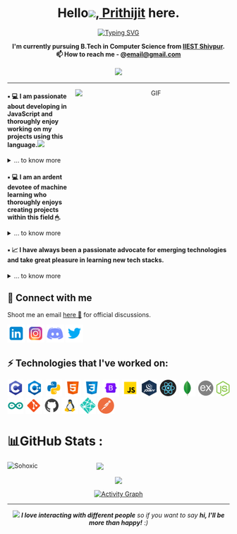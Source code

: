 
 <div align="center">
 
# 	Hello<img src="https://raw.githubusercontent.com/iampavangandhi/iampavangandhi/master/gifs/Hi.gif" width="30px">,<a href = "https://www.linkedin.com/in/prithijit-banerjee/"> Prithijit</a> here.


<a href="https://git.io/typing-svg"><img src="https://readme-typing-svg.demolab.com?font=Fira+Code&weight=600&size=25&duration=3000&pause=800&color=FFFFFF&background=83838367&center=true&vCenter=true&width=520&height=57&lines=Open-Source+Enthusiast;WeB+DeV+%7C+ML+%7C+Linux+%7C+DevOps;OS+%7C+Computer+Networks" alt="Typing SVG" /></a>

 <b>I'm currently pursuing B.Tech in Computer Science from [IIEST Shivpur](https://www.iiests.ac.in/).</b>
 <br>
 <b> 📫 How to reach me - @email@gmail.com </b>
 <br> <br>
 [![](https://visitcount.itsvg.in/api?id=Sohoxic&icon=0&color=0)](https://visitcount.itsvg.in)
 
</div>
<hr>
<a target="_blank" align="center">
  <img align="right" top="500" height="300" width="350" alt="GIF" src="https://media.giphy.com/media/SWoSkN6DxTszqIKEqv/giphy.gif">
</a>

#### ▪️ 💻 I am passionate about developing in JavaScript and thoroughly enjoy working on my projects using this language.<img src="https://media.giphy.com/media/WUlplcMpOCEmTGBtBW/giphy.gif" width="30">
<details>
 
 
<summary> ... to know more
 </summary>
 <br>Over time, I have accumulated a vast knowledge and experience of using JavaScript to create high-quality projects that are both dynamic and functional.

JavaScript is a versatile language that allows me to bring my ideas to life, and its ease-of-use has enabled me to create several projects that I'm proud of. I find that working with JavaScript is a satisfying experience that allows me to experiment with different frameworks and tools to create unique and innovative solutions.

Through my use of JavaScript, I have developed the ability to create complex applications that are both intuitive and user-friendly. I take great pride in my projects and feel confident in my ability to use this language to create efficient and effective solutions. I'm excited to continue exploring the endless possibilities of this language and further develop my abilities.
 
  #### <i>These are my two superrr interesting  WEB-DEV projects 👀:</i><br>
 

> <br> &nbsp;	&nbsp;&nbsp;	&nbsp;<a href="https://playris.netlify.app"><img src="https://github.com/Sohoxic/Sohoxic/blob/main/assets/website/utube-cloneee.png" height="40"> </a>
> 	&nbsp;	&nbsp;&nbsp;	&nbsp;&nbsp;	&nbsp; <a href="https://groover.netlify.app"><img src="https://github.com/Sohoxic/Sohoxic/blob/main/assets/website/spotify.png" height="40"></a>
> <br>	(Click on the icons to view.)
 
</details>
<!---  
#### ▪️ 💻 As a passionate Linux enthusiast, I have undertaken the challenge of building my own Linux distribution from scratch, using the Linux From Scratch (LFS) guide. 🖱. 

<details>
 
<summary> ... to know more
 </summary>
 <br>
 As a passionate Linux enthusiast, I have undertaken the challenge of building my own Linux distribution from scratch, using the Linux From Scratch (LFS) guide. This has been a truly fulfilling experience, allowing me to gain a deeper understanding of the Linux operating system and the various components that make it so powerful and versatile.

The LFS guide has provided me with an in-depth understanding of how to construct a Linux distribution from the ground up, and has given me the opportunity to experiment with different tools and configurations to create a system that is uniquely tailored to my needs. I have enjoyed the process of selecting and compiling each individual component, customizing the system to my specific requirements.

The process of building my own Linux distribution has been challenging at times, but it has been an incredibly rewarding experience. Not only have I gained a deeper understanding of the inner workings of Linux, but I have also been able to create a system that is truly my own.

I believe that building my own Linux distribution has given me a unique perspective and skill set that sets me apart as a Linux enthusiast and developer. It has allowed me to gain a deeper appreciation for the intricacies of the Linux operating system and has equipped me with a greater understanding of how to optimize and customize Linux distributions for specific use cases.
 
 </details>
-->

#### ▪️ 💻 I am an ardent devotee of machine learning who thoroughly enjoys creating projects within this field 🖱. 

<details>
 
<summary> ... to know more
 </summary>
 <br>
 As an avid enthusiast of machine learning, I derive immense pleasure from conceptualizing and implementing various projects within this domain. I find great joy in exploring the vast possibilities that machine learning offers and leveraging its potential to develop innovative solutions. With a strong penchant for learning and staying up-to-date with the latest advancements in the field, I am constantly seeking opportunities to deepen my knowledge and enhance my skills. Building projects within the realm of machine learning fuels my passion and allows me to contribute to the ever-evolving landscape of this exciting technology.
 
 </details>

#### ▪️  📈 I have always been a passionate advocate for emerging technologies and take great pleasure in learning new tech stacks.  

 <details>
 
<summary> ... to know more
 </summary>
 <br>
I have always been a passionate advocate for emerging technologies and take great pleasure in learning new tech stacks. As a developer, staying up-to-date with the latest technological trends and innovations is crucial to creating cutting-edge solutions that are both effective and efficient.

Learning new technologies has been a continuous process for me, and it has allowed me to broaden my skills and experience. I find that exploring new tech stacks not only keeps me motivated, but also helps me to remain competitive in a constantly evolving industry.

I believe that embracing new technologies allows me to unlock new and exciting possibilities that may not have been previously possible. By staying current with the latest developments, I can create more sophisticated and innovative solutions that can deliver better value to my clients.
 </details>
 
## 🤝 Connect with me

Shoot me an email <a href = "mailto:sarkarsoham73@gmail.com">here 📩</a> for official discussions. <br>
<p align = "justify">
 <a href = "https://www.linkedin.com/in/soham-sarkar-b92557220/"><img src = "https://github.com/Sohoxic/Sohoxic/blob/main/assets/socials/Linkedin.png" height = 40 width = 40/></a>
 <a href = "https://www.instagram.com/sohoxic/"><img src = "https://github.com/Sohoxic/Sohoxic/blob/main/assets/socials/Instagram.png" height = 40 width = 40/></a>
 <a href = "https://discord.com/channels/1028756276102058044/1028759042509787186"><img src = "https://github.com/Sohoxic/Sohoxic/blob/main/assets/socials/Discord.png" height = 40 width = 40/></a>
 <a href = "https://twitter.com/Sohoxic_"><img src = "https://github.com/Sohoxic/Sohoxic/blob/main/assets/socials/Twitter.png" height = 40 width = 40/></a>
</p>


## ⚡ Technologies that I've worked on:

<p align="justify">
 <img src="https://github.com/Sohoxic/Sohoxic/blob/main/assets/Tech%20stack/C.png" alt="c" height = 37, width = 37/>
 <img src="https://github.com/Sohoxic/Sohoxic/blob/main/assets/Tech%20stack/C%2B%2B.png" alt="c++" height = 37, width = 37/>
 <img src="https://github.com/Sohoxic/Sohoxic/blob/main/assets/Tech%20stack/Python.png" alt="python" height = 37, width = 37/>
 <img src="https://github.com/Sohoxic/Sohoxic/blob/main/assets/Tech%20stack/Html5.png" alt="html-5" height = 37, width = 37/>
 <img src="https://github.com/Sohoxic/Sohoxic/blob/main/assets/Tech%20stack/Css.png" alt="css" height = 37, width = 37/>
 <img src="https://github.com/Sohoxic/Sohoxic/blob/main/assets/Tech%20stack/bootstrap.png" alt="bootstrap" height = 37, width = 37/>
 <img src="https://github.com/Sohoxic/Sohoxic/blob/main/assets/Tech%20stack/Javascript.png" alt="js" height = 37, width = 37/>
 <img src="https://github.com/Sohoxic/Sohoxic/blob/main/assets/Tech%20stack/jquery.png" alt="jquery" height = 37, width = 37/>
 <img src="https://github.com/Sohoxic/Sohoxic/blob/main/assets/Tech%20stack/ReactJS.png" alt="reactjs" height = 37, width = 37/>
 <img src="https://github.com/Sohoxic/Sohoxic/blob/main/assets/Tech%20stack/MongoDB.png" alt="mongoDB" height = 36, width = 36/>
 
 <img src="https://github.com/Sohoxic/Sohoxic/blob/main/assets/Tech%20stack/expressjs.png" alt="expressjs" height = 36, width = 36/>
 
 <img src="https://github.com/Sohoxic/Sohoxic/blob/main/assets/Tech%20stack/NodeJS.png" alt="nodejs" height = 34, width = 30/>

 <img src="https://github.com/Sohoxic/Sohoxic/blob/main/assets/Tech%20stack/Arduino.png" alt="arduino" height = 37, width = 37/>
 <img src="https://github.com/Sohoxic/Sohoxic/blob/main/assets/Tech%20stack/Git.png" alt="git" height = 37, width = 37/>
 <img src="https://github.com/Sohoxic/Sohoxic/blob/main/assets/Tech%20stack/Github.png" alt="github" height = 37, width = 37/>
 
 <img src="https://github.com/Sohoxic/Sohoxic/blob/main/assets/Tech%20stack/Linux.png" alt="linux" height = 37, width = 37/>
 <img src="https://github.com/Sohoxic/Sohoxic/blob/main/assets/Tech%20stack/netlify.svg" alt="reactjs" height = 37, width = 37/>
<img src="https://github.com/Sohoxic/Sohoxic/blob/main/assets/Tech%20stack/postman.webp" alt="reactjs" height = 37, width = 37/>


# 📊GitHub Stats :
<p><img align="left" width="40%" src="https://github-readme-streak-stats.herokuapp.com/?user=Sohoxic&theme=nord" alt="Sohoxic" /></p>
<p><img align="center" width="47%" src="https://github-readme-stats.vercel.app/api?username=Sohoxic&include_all_commits=true&count_private=true&show_icons=true&line_height=20&theme=nord"/></p>
<div align="center">
<p><img align="center" width="40%" src="https://github-readme-stats.vercel.app/api/top-langs/?username=Sohoxic&langs_count=6&layout=compact&theme=nord" /></p>
<div>
<!-- contribution graph -->
  <div>
  <a href = "https://www.linkedin.com/in/soham-sarkar-b92557220/">
    <img src="https://github-readme-activity-graph.cyclic.app/graph?username=Sohoxic&bg_color=2e3440&hide_border=true&point=false&line=88c0d0&radius=8&area=true&area_color=88c0d0&title_color=ffffff&color=ffffff" alt="Activity Graph">
  </a>
  </div>
  
 
  
<!--   ![sohoxic's snake gif](https://github.com/Sohoxic/Sohoxic/blob/main/assets/snake.svg) -->
<hr>



<img src="https://media.giphy.com/media/LnQjpWaON8nhr21vNW/giphy.gif" width="60"> <em><b>I love interacting with different people</b> so if you want to say <b>hi, I'll be more than happy!</b> :)</em>

